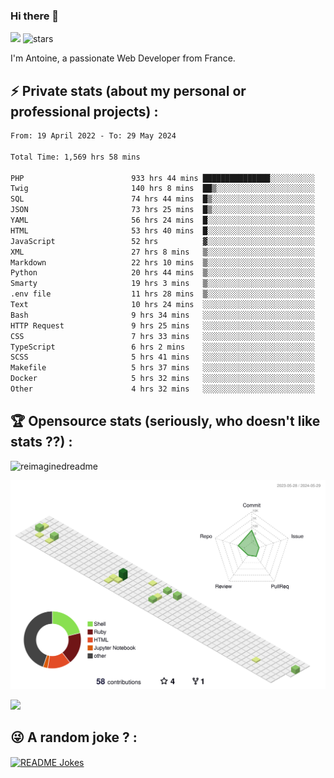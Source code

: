 ### Hi there 👋

![](https://komarev.com/ghpvc/?username=niotna)
<img src="https://img.shields.io/github/stars/niotna?label=Stars" alt="stars">

I'm Antoine, a passionate Web Developer from France.

## :zap: Private stats (about my personal or professional projects) : 

<!--START_SECTION:waka-->

```txt
From: 19 April 2022 - To: 29 May 2024

Total Time: 1,569 hrs 58 mins

PHP                        933 hrs 44 mins ███████████████░░░░░░░░░░   59.47 %
Twig                       140 hrs 8 mins  ██▒░░░░░░░░░░░░░░░░░░░░░░   08.93 %
SQL                        74 hrs 44 mins  █▒░░░░░░░░░░░░░░░░░░░░░░░   04.76 %
JSON                       73 hrs 25 mins  █▒░░░░░░░░░░░░░░░░░░░░░░░   04.68 %
YAML                       56 hrs 24 mins  █░░░░░░░░░░░░░░░░░░░░░░░░   03.59 %
HTML                       53 hrs 40 mins  █░░░░░░░░░░░░░░░░░░░░░░░░   03.42 %
JavaScript                 52 hrs          ▓░░░░░░░░░░░░░░░░░░░░░░░░   03.31 %
XML                        27 hrs 8 mins   ▒░░░░░░░░░░░░░░░░░░░░░░░░   01.73 %
Markdown                   22 hrs 10 mins  ▒░░░░░░░░░░░░░░░░░░░░░░░░   01.41 %
Python                     20 hrs 44 mins  ▒░░░░░░░░░░░░░░░░░░░░░░░░   01.32 %
Smarty                     19 hrs 3 mins   ▒░░░░░░░░░░░░░░░░░░░░░░░░   01.21 %
.env file                  11 hrs 28 mins  ▒░░░░░░░░░░░░░░░░░░░░░░░░   00.73 %
Text                       10 hrs 24 mins  ░░░░░░░░░░░░░░░░░░░░░░░░░   00.66 %
Bash                       9 hrs 34 mins   ░░░░░░░░░░░░░░░░░░░░░░░░░   00.61 %
HTTP Request               9 hrs 25 mins   ░░░░░░░░░░░░░░░░░░░░░░░░░   00.60 %
CSS                        7 hrs 33 mins   ░░░░░░░░░░░░░░░░░░░░░░░░░   00.48 %
TypeScript                 6 hrs 2 mins    ░░░░░░░░░░░░░░░░░░░░░░░░░   00.38 %
SCSS                       5 hrs 41 mins   ░░░░░░░░░░░░░░░░░░░░░░░░░   00.36 %
Makefile                   5 hrs 37 mins   ░░░░░░░░░░░░░░░░░░░░░░░░░   00.36 %
Docker                     5 hrs 32 mins   ░░░░░░░░░░░░░░░░░░░░░░░░░   00.35 %
Other                      4 hrs 32 mins   ░░░░░░░░░░░░░░░░░░░░░░░░░   00.29 %
```

<!--END_SECTION:waka-->

## :trophy: Opensource stats (seriously, who doesn't like stats ??) : 

<!---
[![Top Langs](https://github-readme-stats.vercel.app/api/top-langs/?username=niotna)](https://github.com/anuraghazra/github-readme-stats) 
-->
<img src="https://myreadme.vercel.app/api/embed/niotna?panels=userstatistics,toprepositories,toplanguages,commitgraph" alt="reimaginedreadme" />

![](./profile-3d-contrib/profile-green-animate.svg)

<img src="https://github-profile-trophy.vercel.app/?username=niotna&theme=juicyfresh&no-bg=true" />

## :stuck_out_tongue_winking_eye: A random joke ? : 

<a href="https://readme-jokes.vercel.app"><img align="center" src="https://readme-jokes.vercel.app/api" alt="README Jokes"></a>
